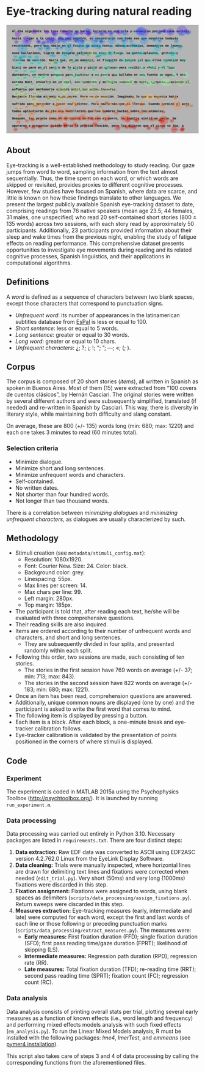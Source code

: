 # Eye-tracking during natural reading
![Example trial](preview.jpg)
## About
Eye-tracking is a well-established methodology to study reading. Our gaze jumps from word to word, sampling information from the text almost sequentially. Thus, the time spent on each word, or which words are skipped or revisited, provides proxies to different cognitive processes. However, few studies have focused on Spanish, where data are scarce, and little is known on how these findings translate to other languages. We present the largest publicly available Spanish eye-tracking dataset to date, comprising readings from 76 native speakers (mean age 23.5; 44 females, 31 males, one unspecified) who read 20 self-contained short stories (800 ± 135 words) across two sessions, with each story read by approximately 50 participants. Additionally, 23 participants provided information about their sleep and wake times from the previous night, enabling the study of fatigue effects on reading performance. This comprehensive dataset presents opportunities to investigate eye movements during reading and its related cognitive processes, Spanish linguistics, and their applications in computational algorithms.
## Definitions
A *word* is defined as a sequence of characters between two blank spaces, except those characters that correspond to punctuation signs.
 - *Unfrequent word*: its number of appearances in the latinamerican subtitles database from [EsPal](https://www.bcbl.eu/databases/espal/) is less or equal to 100.
 - *Short sentence*: less or equal to 5 words.
 - *Long sentence*: greater or equal to 30 words.
 - *Long word*: greater or equal to 10 chars.
 - *Unfrequent characters*: ¿; ?; ¡; !; “; ”; —; «; (; ).

## Corpus
The corpus is composed of 20 short stories (*items*), all written in Spanish as spoken in Buenos Aires. Most of them (15) were extracted from “100 covers de cuentos clásicos”, by Hernán Casciari. The original stories were written by several different authors and were subsequently simplified, translated (if needed) and re-written in Spanish by Casciari. This way, there is diversity in literary style, while maintaining both difficulty and slang constant.

On average, these are 800 (+/- 135) words long (min: 680; max: 1220) and each one takes 3 minutes to read (60 minutes total).
### Selection criteria
- Minimize dialogue.
- Minimize short and long sentences.
- Minimize unfrequent words and characters.
- Self-contained.
- No written dates.
- Not shorter than four hundred words.
- Not longer than two thousand words.

There is a correlation between *minimizing dialogues* and *minimizing unfrequent characters*, as dialogues are usually characterized by such.
## Methodology
* Stimuli creation (see ```metadata/stimuli_config.mat```):
    * Resolution: 1080x1920.
    * Font: Courier New. Size: 24. Color: black.
    * Background color: grey.
    * Linespacing: 55px.
    * Max lines per screen: 14.
    * Max chars per line: 99.
    * Left margin: 280px.
    * Top margin: 185px.
* The participant is told that, after reading each text, he/she will be evaluated with three comprehensive questions.
* Their reading skills are also inquired.
* Items are ordered according to their number of unfrequent words and characters, and short and long sentences.
    * They are subsequently divided in four splits, and presented randomly within each split.
* Following this order, two sessions are made, each consisting of ten stories.
    * The stories in the first session have 769 words on average (+/- 37; min: 713; max: 843).
    * The stories in the second session have 822 words on average (+/- 183; min: 680; max: 1221).
* Once an item has been read, comprehension questions are answered.
* Additionally, unique common nouns are displayed (one by one) and the participant is asked to write the first word that comes to mind.
* The following item is displayed by pressing a button.
* Each item is a *block*. After each block, a one-minute break and eye-tracker calibration follows.
* Eye-tracker calibration is validated by the presentation of points positioned in the corners of where stimuli is displayed.

## Code

### Experiment
The experiment is coded in MATLAB 2015a using the Psychophysics Toolbox (http://psychtoolbox.org/). It is launched by running ```run_experiment.m```.
### Data processing
Data processing was carried out entirely in Python 3.10. Necessary packages are listed in ```requirements.txt```. There are four distinct steps:
1. **Data extraction:** Raw EDF data was converted to ASCII using EDF2ASC version 4.2.762.0 Linux from the EyeLink Display Software. 
2. **Data cleaning:** Trials were manually inspected, where horizontal lines are drawn for delimiting text lines and fixations were corrected when needed (```edit_trial.py```). Very short (50ms) and very long (1000ms) fixations were discarded in this step.
3. **Fixation assignment:** Fixations were assigned to words, using blank spaces as delimiters (```scripts/data_processing/assign_fixations.py```). Return sweeps were discarded in this step.
4. **Measures extraction:** Eye-tracking measures (early, intermediate and late) were computed for each word, except the first and last words of each line or those following or preceding punctuation marks (```scripts/data_processing/extract_measures.py```). The measures were:
    * **Early measures:** First fixation duration (FFD); single fixation duration (SFD); first pass reading time/gaze duration (FPRT); likelihood of skipping (LS).
    * **Intermediate measures:** Regression path duration (RPD); regression rate (RR).
    * **Late measures:** Total fixation duration (TFD); re-reading time (RRT); second pass reading time (SPRT); fixation count (FC); regression count (RC).
### Data analysis
Data analysis consists of printing overall stats per trial, plotting several early measures as a function of known effects (i.e., word length and frequency) and performing mixed effects models analysis with such fixed effects (```em_analysis.py```). To run the Linear Mixed Models analysis, R must be installed with the following packages: *lme4*, *lmerTest*, and *emmeans* (see [pymer4 installation](http://eshinjolly.com/pymer4/installation.html)).

This script also takes care of steps 3 and 4 of data processing by calling the corresponding functions from the aforementioned files.